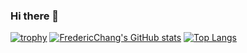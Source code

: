 ### Hi there 👋
[![trophy](https://github-profile-trophy.vercel.app/?username=FredericChang&theme=juicyfresh)](https://github.com/FredericChang/github-profile-trophy)
[![FredericChang's GitHub stats](https://github-readme-stats.vercel.app/api?username=FredericChang)](https://github.com/FredericChang/github-readme-stats)
[![Top Langs](https://github-readme-stats.vercel.app/api/top-langs/?username=FredericChang&layout=compact)](https://github.com/FredericChang/github-readme-stats)



<!--
**FredericChang/FredericChang** is a ✨ _special_ ✨ repository because its `README.md` (this file) appears on your GitHub profile.

Here are some ideas to get you started:

- 🔭 I’m currently working on ...
- 🌱 I’m currently learning ...
- 👯 I’m looking to collaborate on ...
- 🤔 I’m looking for help with ...
- 💬 Ask me about ...
- 📫 How to reach me: ...
- 😄 Pronouns: ...
- ⚡ Fun fact: ...
-->
